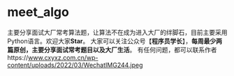# meet_algo
主要分享面试大厂常考算法题，让算法不在成为进入大厂的绊脚石，目前主要采用Python语言。欢迎大家**Star**。
大家可以关注公众号【**程序员学长**】，**每周最少两篇原创，主要分享面试常考题目以及大厂生活**。
有任何问题，都可以联系作者https://www.cxyxz.com.cn/wp-content/uploads/2022/03/WechatIMG244.jpeg
